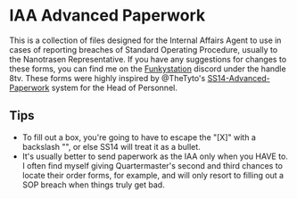 # IAA Advanced Paperwork
This is a collection of files designed for the Internal Affairs Agent to use in cases of reporting breaches of Standard Operating Procedure, usually to the Nanotrasen Representative. If you have any suggestions for changes to these forms, you can find me on the [Funkystation](https://funkystation.org/ "Funkystation") discord under the handle 8tv. These forms were highly inspired by @TheTyto's [SS14-Advanced-Paperwork](https://github.com/TheTyto/SS14-Advanced-Paperwork "SS14-Advanced-Paperwork") system for the Head of Personnel.
## Tips
* To fill out a box, you're going to have to escape the "[X]" with a backslash "\", or else SS14 will treat it as a bullet.
* It's usually better to send paperwork as the IAA only when you HAVE to. I often find myself giving Quartermaster's second and third chances to locate their order forms, for example, and will only resort to filling out a SOP breach when things truly get bad.
